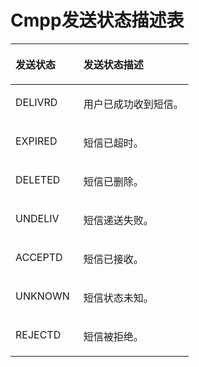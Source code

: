 # Cmpp发送状态描述表<a name="smn_api_a2000"></a>

<a name="table56152752104738"></a>
<table><thead align="left"><tr id="row49150273104738"><th class="cellrowborder" valign="top" width="38.190000000000005%" id="mcps1.1.3.1.1"><p id="p21749211104738"><a name="p21749211104738"></a><a name="p21749211104738"></a>发送状态</p>
</th>
<th class="cellrowborder" valign="top" width="61.809999999999995%" id="mcps1.1.3.1.2"><p id="p16855694104738"><a name="p16855694104738"></a><a name="p16855694104738"></a>发送状态描述</p>
</th>
</tr>
</thead>
<tbody><tr id="row23133953104738"><td class="cellrowborder" valign="top" width="38.190000000000005%" headers="mcps1.1.3.1.1 "><p id="p61910876104738"><a name="p61910876104738"></a><a name="p61910876104738"></a>DELIVRD</p>
</td>
<td class="cellrowborder" valign="top" width="61.809999999999995%" headers="mcps1.1.3.1.2 "><p id="p48725064104738"><a name="p48725064104738"></a><a name="p48725064104738"></a>用户已成功收到短信。</p>
</td>
</tr>
<tr id="row35872396104738"><td class="cellrowborder" valign="top" width="38.190000000000005%" headers="mcps1.1.3.1.1 "><p id="p19982931104738"><a name="p19982931104738"></a><a name="p19982931104738"></a>EXPIRED</p>
</td>
<td class="cellrowborder" valign="top" width="61.809999999999995%" headers="mcps1.1.3.1.2 "><p id="p8004735104738"><a name="p8004735104738"></a><a name="p8004735104738"></a>短信已超时。</p>
</td>
</tr>
<tr id="row4933759104738"><td class="cellrowborder" valign="top" width="38.190000000000005%" headers="mcps1.1.3.1.1 "><p id="p64090173104738"><a name="p64090173104738"></a><a name="p64090173104738"></a>DELETED</p>
</td>
<td class="cellrowborder" valign="top" width="61.809999999999995%" headers="mcps1.1.3.1.2 "><p id="p23921491104738"><a name="p23921491104738"></a><a name="p23921491104738"></a>短信已删除。</p>
</td>
</tr>
<tr id="row13966831104738"><td class="cellrowborder" valign="top" width="38.190000000000005%" headers="mcps1.1.3.1.1 "><p id="p57571517104738"><a name="p57571517104738"></a><a name="p57571517104738"></a>UNDELIV</p>
</td>
<td class="cellrowborder" valign="top" width="61.809999999999995%" headers="mcps1.1.3.1.2 "><p id="p32781304104738"><a name="p32781304104738"></a><a name="p32781304104738"></a>短信递送失败。</p>
</td>
</tr>
<tr id="row26596281104738"><td class="cellrowborder" valign="top" width="38.190000000000005%" headers="mcps1.1.3.1.1 "><p id="p6815170104738"><a name="p6815170104738"></a><a name="p6815170104738"></a>ACCEPTD</p>
</td>
<td class="cellrowborder" valign="top" width="61.809999999999995%" headers="mcps1.1.3.1.2 "><p id="p15157867104738"><a name="p15157867104738"></a><a name="p15157867104738"></a>短信已接收。</p>
</td>
</tr>
<tr id="row2203075104738"><td class="cellrowborder" valign="top" width="38.190000000000005%" headers="mcps1.1.3.1.1 "><p id="p44231359104738"><a name="p44231359104738"></a><a name="p44231359104738"></a>UNKNOWN</p>
</td>
<td class="cellrowborder" valign="top" width="61.809999999999995%" headers="mcps1.1.3.1.2 "><p id="p25970352104738"><a name="p25970352104738"></a><a name="p25970352104738"></a>短信状态未知。</p>
</td>
</tr>
<tr id="row32406584104738"><td class="cellrowborder" valign="top" width="38.190000000000005%" headers="mcps1.1.3.1.1 "><p id="p7687667104738"><a name="p7687667104738"></a><a name="p7687667104738"></a>REJECTD</p>
</td>
<td class="cellrowborder" valign="top" width="61.809999999999995%" headers="mcps1.1.3.1.2 "><p id="p18721303104738"><a name="p18721303104738"></a><a name="p18721303104738"></a>短信被拒绝。</p>
</td>
</tr>
</tbody>
</table>

